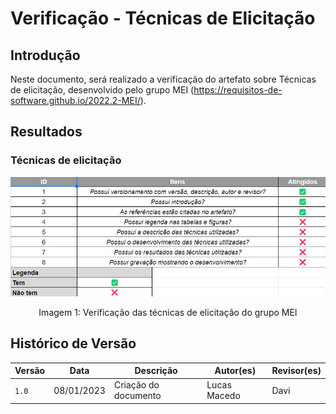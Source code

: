 # Verificação - Técnicas de Elicitação

## Introdução

Neste documento, será realizado a verificação do artefato sobre Técnicas de elicitação, desenvolvido pelo grupo MEI (<https://requisitos-de-software.github.io/2022.2-MEI/>).

## Resultados

### Técnicas de elicitação

![imagem 1](../../elicitacao/imgs/ver_grupoMEI/tec_elicitac.jpg)

<div style="text-align: center">
<p>Imagem 1: Verificação das técnicas de elicitação do grupo MEI</p>
</div>

## Histórico de Versão

| Versão | Data          | Descrição                          | Autor(es)     |  Revisor(es)  |
| ------ | ------------- | ---------------------------------- | ------------- | ------------- |
| `1.0`  | 08/01/2023    | Criação do documento               | Lucas Macedo  |   Davi |
